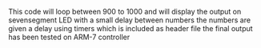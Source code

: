 This code will loop between 900 to 1000 and will display the output on sevensegment LED with a small delay between numbers
the numbers are given a delay using timers which is included as header file
the final output has been tested on ARM-7 controller
